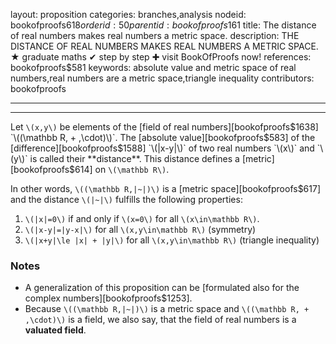 layout: proposition
categories: branches,analysis
nodeid: bookofproofs$618
orderid: 50
parentid: bookofproofs$161
title: The distance of real numbers makes real numbers a metric space.
description: THE DISTANCE OF REAL NUMBERS MAKES REAL NUMBERS A METRIC SPACE. ★ graduate maths ✔ step by step ✚ visit BookOfProofs now!
references: bookofproofs$581
keywords: absolute value and metric space of real numbers,real numbers are a metric space,triangle inequality
contributors: bookofproofs

---


---

Let `\(x,y\)` be elements of the [field of real numbers][bookofproofs$1638] `\((\mathbb R, + ,\cdot)\)`. The [absolute value][bookofproofs$583] of the [difference][bookofproofs$1588] `\(|x-y|\)` of two real numbers `\(x\)` and `\(y\)` is called their **distance**.  This distance defines a [metric][bookofproofs$614]  on `\(\mathbb R\)`. 

In other words, `\((\mathbb R,|~|)\)` is a [metric space][bookofproofs$617] and the distance `\(|~|\)` fulfills the following properties:

1. `\(|x|=0\)` if and only if `\(x=0\)` for all `\(x\in\mathbb R\)`.
1. `\(|x-y|=|y-x|\)` for all `\(x,y\in\mathbb R\)` (symmetry)
1. `\(|x+y|\le |x| + |y|\)`  for all `\(x,y\in\mathbb R\)` (triangle inequality)

### Notes

* A generalization of this proposition can be [formulated also for the complex numbers][bookofproofs$1253].
* Because `\((\mathbb R,|~|)\)` is a metric space and `\((\mathbb R, + ,\cdot)\)` is a field, we also say, that the field of real numbers is a **valuated field**.
